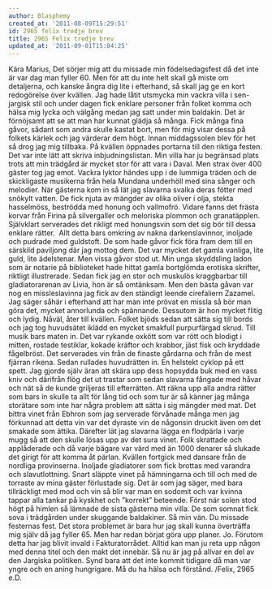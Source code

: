 ```yaml
---
author: Blasphemy
created_at: '2011-08-09T15:29:51'
id: 2965 felix tredje brev
title: 2965 Felix tredje brev
updated_at: '2011-09-01T15:04:25'
---
```

Kära Marius, Det sörjer mig att du missade min födelsedagsfest då det inte är var dag man fyller 60. Men för att du inte helt skall gå miste om detaljerna, och kanske ångra dig lite i efterhand, så skall jag ge en kort redogörelse över kvällen. Jag hade låtit utsmycka min vackra villa i sen-jargisk stil och under dagen fick enklare personer från folket komma och hälsa mig lycka och välgång medan jag satt under min baldakin. Det är förnöjsamt att se att man har kunnat glädja så många. Fick många fina gåvor, sådant som andra skulle kastat bort, men för mig visar dessa på folkets kärlek och jag värderar dem högt. Innan middagssolen blev för het så drog jag mig tillbaka. På kvällen öppnades portarna till den riktiga festen. Det var inte lätt att skriva inbjudningslistan. Min villa har ju begränsad plats trots att min trädgård är mycket stor för att vara i Daval. Men strax över 400 gäster tog jag emot. Vackra lyktor händes upp i de lummiga träden och de skickligaste musikerna från hela Mundana underhöll med sina sånger och melodier. När gästerna kom in så lät jag slavarna svalka deras fötter med snökylt vatten. De fick njuta av mängder av olika oliver i olja, stekta hasselmöss, beströdda med honung och vallmofrö. Vidare fanns det frästa korvar från Firina på silvergaller och meloriska plommon och granatäpplen. Självklart serverades det rikligt med honungsvin som det sig bör till dessa enklare rätter.  Allt detta bars omkring av nakna darkenslavinnor, inoljade och pudrade med guldstoft. De som hade gåvor fick föra fram dem till en särskild paviljong där jag mottog dem. Det var mycket det gamla vanliga, lite guld, lite ädelstenar. Men vissa gåvor stod ut. Min unga skyddsling Iadon som är notarie på biblioteket hade hittat gamla bortglömda erotiska skrifter, riktligt illustrerade. Sedan fick jag en stor och muskulös kraggbarbar till gladiatorarenan av Livia, hon är så omtänksam. Men den bästa gåvan var nog en missleslavinna jag fick av den ständigt leende cirefaliern Zazamel. Jag säger såhär i efterhand att har man inte prövat en missla så bör man göra det, mycket annorlunda och spännande. Dessutom är hon mycket flitig och lydig. Nåväl, åter till kvällen. Folket bjöds sedan att sätta sig till bords och jag tog huvudsätet iklädd en mycket smakfull purpurfärgad skrud. Till musik bars maten in. Det var rykande oxkött som var rött och blodigt i mitten, rostade testiklar, kokade kräftor och krabbor, jäst fisk och kryddade fågelbröst. Det serverades vin från de finaste gårdarna och från de mest fjärran rikena. Sedan rullades huvudrätten in. En helstekt cyklop på ett spett. Jag gjorde själv äran att skära upp dess hopsydda buk med en vass kniv och därifrån flög det ut trastar som sedan slavarna fångade med håvar och nät så de kunde griljeras till efterrätten. Att räkna upp alla andra rätter som bars in skulle ta allt för lång tid och som tur är så känner jag många storätare som inte har några problem att sätta i sig mängder med mat. Det bittra vinet från Ebhron som jag serverade förvånade många men jag förkunnad att detta vin var det dyraste vin de någonsin druckit även om det smakade som ättika. Därefter lät jag slavarna lägga en flodpärla i varje mugg så att den skulle lösas upp av det sura vinet. Folk skrattade och applåderade och då varje bägare var värd med än 1000 denarer så slukade det girigt för att komma åt pärlan. Kvällen fortgick med dansare från de nordliga provinserna. Inoljade gladiatorer som fick brottas med varandra och slavutlottning. Snart släppte vinet på hämningarna och till och med de torraste av mina gäster förlustade sig. Det är som jag säger, med bara tillräckligt med mod och vin så blir var man en sodomit och var kvinna tappar alla tankar på kyskhet och ”korrekt” beteende. Först när solen stod högt på himlen så lämnade de sista gästerna min villa. De som somnat fick sova i trädgården under skuggande baldakiner. Så min vän. Du missade festernas fest. Det stora problemet är bara hur jag skall kunna överträffa mig själv då jag fyller 65. Men har redan börjat göra upp planer. Jo. Förutom detta har jag blivit invald i Fakturatorrådet. Alltid kan man ju reta upp någon med denna titel och den makt det innebär. Så nu är jag på allvar en del av den Jargiska politiken. Synd bara att det inte kommit tidigare då man var yngre och en aning hungrigare. Må du ha hälsa och förstånd. /Felix, 2965 e.D.